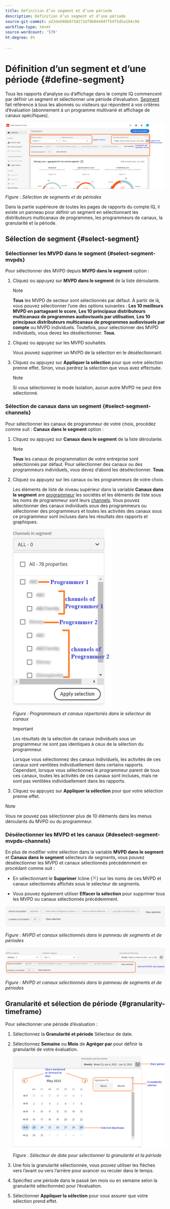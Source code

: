 ```yaml
---
title: Définition d’un segment et d’une période
description: Définition d’un segment et d’une période
source-git-commit: a23de698b073d271df9b04494ff59f5d5a194c9d
workflow-type: tm+mt
source-wordcount: '579'
ht-degree: 0%

---
```


# Définition d’un segment et d’une période {#define-segment}

Tous les rapports d’analyse ou d’affichage dans le compte IQ commencent par définir un segment et sélectionner une période d’évaluation. [Segment](/help/AccountIQ/product-concepts.md#segmet-def) fait référence à tous les abonnés ou visiteurs qui répondent à vos critères d’évaluation (abonnement à un programme multivarié et affichage de canaux spécifiques).

![](assets/segment-panel.png)

*Figure : Sélection de segments et de périodes*

Dans la partie supérieure de toutes les pages de rapports du compte IQ, il existe un panneau pour définir un segment en sélectionnant les distributeurs multicanaux de programmes, les programmeurs de canaux, la granularité et la période.

## Sélection de segment {#select-segment}

### Sélectionner les MVPD dans le segment {#select-segment-mvpds}

Pour sélectionner des MVPD depuis **MVPD dans le segment** option :

1. Cliquez ou appuyez sur **MVPD dans le segment** de la liste déroulante.

   >[!NOTE]
   >
   >**Tous** les MVPD de secteur sont sélectionnés par défaut. À partir de là, vous pouvez sélectionner l’une des options suivantes : **Les 10 meilleurs MVPD en partageant le score**, **Les 10 principaux distributeurs multicanaux de programmes audiovisuels par utilisation**, **Les 10 principaux distributeurs multicanaux de programmes audiovisuels par compte** ou MVPD individuels. Toutefois, pour sélectionner des MVPD individuels, vous devez les désélectionner. **Tous**.

1. Cliquez ou appuyez sur les MVPD souhaités.

   Vous pouvez supprimer un MVPD de la sélection en le désélectionnant.

1. Cliquez ou appuyez sur **Appliquer la sélection** pour que votre sélection prenne effet. Sinon, vous perdrez la sélection que vous avez effectuée.

   >[!NOTE]
   >
   >Si vous sélectionnez le mode Isolation, aucun autre MVPD ne peut être sélectionné.

### Sélection de canaux dans un segment {#select-segment-channels}

Pour sélectionner les canaux de programmeur de votre choix, procédez comme suit : **Canaux dans le segment** option :

1. Cliquez ou appuyez sur **Canaux dans le segment** de la liste déroulante.

   >[!NOTE]
   >
   >**Tous** les canaux de programmation de votre entreprise sont sélectionnés par défaut. Pour sélectionner des canaux ou des programmeurs individuels, vous devez d’abord les désélectionner. **Tous**.

1. Cliquez ou appuyez sur les canaux ou les programmeurs de votre choix.

   Les éléments de liste de niveau supérieur dans la variable **Canaux dans le segment** are [programmeur](/help/AccountIQ/product-concepts.md#programmer-def) les sociétés et les éléments de liste sous les noms de programmeur sont leurs [channels](/help/AccountIQ/product-concepts.md#channel-def). Vous pouvez sélectionner des canaux individuels sous des programmeurs ou sélectionner des programmeurs et toutes les activités des canaux sous ce programmeur sont incluses dans les résultats des rapports et graphiques.

   ![](assets/programmer-channels.png)

   *Figure : Programmeurs et canaux répertoriés dans le sélecteur de canaux*

   >[!IMPORTANT]
   >
   >Les résultats de la sélection de canaux individuels sous un programmeur ne sont pas identiques à ceux de la sélection du programmeur.
   >
   >
   >Lorsque vous sélectionnez des canaux individuels, les activités de ces canaux sont ventilées individuellement dans certains rapports. Cependant, lorsque vous sélectionnez le programmeur parent de tous ces canaux, toutes les activités de ces canaux sont incluses, mais ne sont pas ventilées individuellement dans les rapports.

1. Cliquez ou appuyez sur **Appliquer la sélection** pour que votre sélection prenne effet.

>[!NOTE]
>
>Vous ne pouvez pas sélectionner plus de 10 éléments dans les menus déroulants du MVPD ou du programmeur.

### Désélectionner les MVPD et les canaux {#deselect-segment-mvpds-channels}

En plus de modifier votre sélection dans la variable **MVPD dans le segment** et **Canaux dans le segment** sélecteurs de segments, vous pouvez désélectionner les MVPD et canaux sélectionnés précédemment en procédant comme suit :

* En sélectionnant le **Supprimer** Icône (![icône de suppression](assets/remove-icon.png)) sur les noms de ces MVPD et canaux sélectionnés affichés sous le sélecteur de segments.

* Vous pouvez également utiliser **Effacer la sélection** pour supprimer tous les MVPD ou canaux sélectionnés précédemment.

![](assets/segment-panel-selection1.png)

*Figure : MVPD et canaux sélectionnés dans le panneau de segments et de périodes*

![](assets/segment-panel-selection.png)

*Figure : MVPD et canaux sélectionnés dans le panneau de segments et de périodes*

## Granularité et sélection de période {#granularity-timeframe}

Pour sélectionner une période d’évaluation :

1. Sélectionnez la **Granularité et période** Sélecteur de date.

1. Sélectionnez **Semaine** ou **Mois** de **Agréger par** pour définir la granularité de votre évaluation.

   ![](assets/granularity-timeframe-weekwise.png)

   *Figure : Sélecteur de date pour sélectionner la granularité et la période*

1. Une fois la granularité sélectionnée, vous pouvez utiliser les flèches vers l’avant ou vers l’arrière pour avancer ou reculer dans le temps.

1. Spécifiez une période dans le passé (en mois ou en semaine selon la granularité sélectionnée) pour l’évaluation.

1. Sélectionner **Appliquer la sélection** pour vous assurer que votre sélection prend effet.

